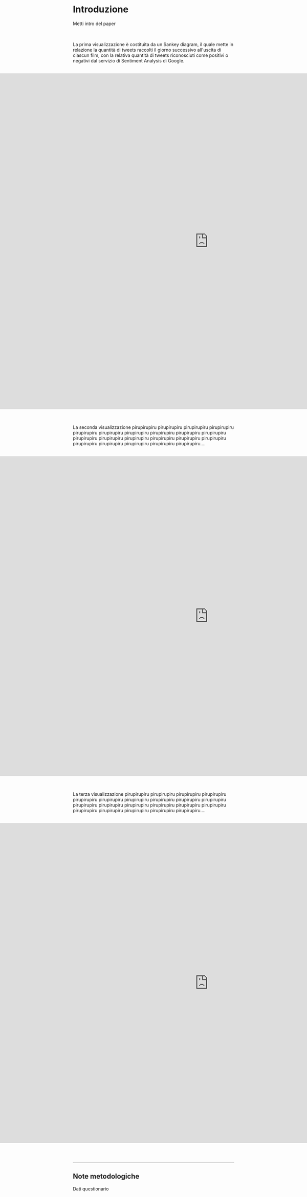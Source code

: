 # Introduzione

Metti intro del paper

<br/><br/>
La prima visualizzazione è costituita da un Sankey diagram, il quale mette in relazione la quantità di tweets raccolti il giorno successivo all'uscita di ciascun film, con la relativa quantità di tweets riconosciuti come positivi o negativi dal servizio di Sentiment Analysis di Google. 
<br/><br/>

<div style = 'display:flex; position:absolute; right:0; left:0;'>
      <div id = 'sankey1' style = 'margin:auto;'> 
           <iframe seamless frameborder="0" src="https://public.tableau.com/views/SentimentAnalysisSankey/SentimentSankey?:showVizHome=no&:embed=true" width = '1300' height = '1050'  scrolling='no' style="text-align:center" align="center"></iframe>
      </div>
 </div>
<div style="height: 1050px;"> </div>

<br/><br/>
La seconda visualizzazione pirupirupiru pirupirupiru pirupirupiru pirupirupiru pirupirupiru pirupirupiru pirupirupiru pirupirupiru pirupirupiru pirupirupiru pirupirupiru pirupirupiru pirupirupiru pirupirupiru pirupirupiru pirupirupiru pirupirupiru pirupirupiru pirupirupiru pirupirupiru pirupirupiru....
<br/><br/>

<div style = 'display:flex; position:absolute; right:0; left:0; '>
      <div id = 'sankey2' style = 'margin:auto;'> 
           <iframe seamless frameborder="0" src=" https://public.tableau.com/views/Box-officebubblechart/Boxoffice?:showVizHome=no&:embed=true" width = '1300' height = '1000'  scrolling='no' style="text-align:center"></iframe>
      </div>
 </div>
 <div style="height: 1000px;"> </div>

<br/><br/>
La terza visualizzazione pirupirupiru pirupirupiru pirupirupiru pirupirupiru pirupirupiru pirupirupiru pirupirupiru pirupirupiru pirupirupiru pirupirupiru pirupirupiru pirupirupiru pirupirupiru pirupirupiru pirupirupiru pirupirupiru pirupirupiru pirupirupiru pirupirupiru pirupirupiru pirupirupiru....
<br/><br/>

 <div style = 'display:flex; position:absolute; right:0; left:0; '>
      <div id = 'sankey3' style = 'margin:auto;'> 
           <iframe seamless frameborder="0" src="https://public.tableau.com/shared/QTTY92TXW?:showVizHome=no&:embed=true" width = '1300' height = '1000'  scrolling='no' style="text-align:center"></iframe>
      </div>
 </div>
<div style="height: 1000px;"> </div>

<br/><br/>

---


## Note metodologiche

Dati questionario
